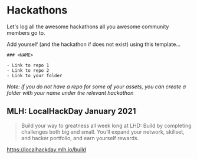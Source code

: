 # Hackathons

Let's log all the awesome hackathons all you awesome community members go to.

Add yourself (and the hackathon if does not exist) using this template...

```
### <NAME>

- Link to repo 1
- Link to repo 2
- Link to your folder
```

*Note: if you do not have a repo for some of your assets, you can create a folder with your name under the relevant hackathon*

## MLH: LocalHackDay January 2021

> Build your way to greatness all week long at LHD: Build by completing challenges both big and small. You’ll expand your network, skillset, and hacker portfolio, and earn yourself rewards.

https://localhackday.mlh.io/build

